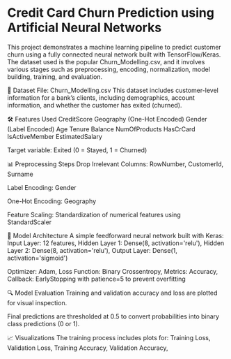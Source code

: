 # Credit Card Churn Prediction using Artificial Neural Networks

This project demonstrates a machine learning pipeline to predict customer churn using a fully connected neural network built with TensorFlow/Keras. The dataset used is the popular Churn_Modelling.csv, and it involves various stages such as preprocessing, encoding, normalization, model building, training, and evaluation.

📁 Dataset
File: Churn_Modelling.csv
This dataset includes customer-level information for a bank’s clients, including demographics, account information, and whether the customer has exited (churned).

🛠️ Features Used
CreditScore
Geography (One-Hot Encoded)
Gender (Label Encoded)
Age
Tenure
Balance
NumOfProducts
HasCrCard
IsActiveMember
EstimatedSalary

Target variable: Exited (0 = Stayed, 1 = Churned)

📊 Preprocessing Steps
Drop Irrelevant Columns: RowNumber, CustomerId, Surname

Label Encoding: Gender

One-Hot Encoding: Geography

Feature Scaling: Standardization of numerical features using StandardScaler

🧠 Model Architecture
A simple feedforward neural network built with Keras:
Input Layer: 12 features,
Hidden Layer 1: Dense(8, activation='relu'),
Hidden Layer 2: Dense(8, activation='relu'),
Output Layer: Dense(1, activation='sigmoid')

Optimizer: Adam,
Loss Function: Binary Crossentropy,
Metrics: Accuracy,
Callback: EarlyStopping with patience=5 to prevent overfitting

🔍 Model Evaluation
Training and validation accuracy and loss are plotted for visual inspection.

Final predictions are thresholded at 0.5 to convert probabilities into binary class predictions (0 or 1).

📈 Visualizations
The training process includes plots for:
Training Loss,
Validation Loss,
Training Accuracy,
Validation Accuracy,
